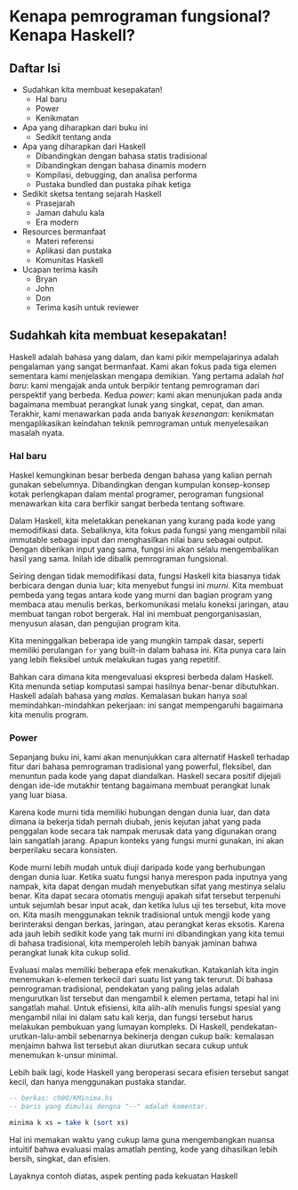 Kenapa pemrograman fungsional? Kenapa Haskell?
==============================================

Daftar Isi
----------

* Sudahkan kita membuat kesepakatan!
  * Hal baru
  * Power
  * Kenikmatan
* Apa yang diharapkan dari buku ini
  * Sedikit tentang anda
* Apa yang diharapkan dari Haskell
  * Dibandingkan dengan bahasa statis tradisional
  * Dibandingkan dengan bahasa dinamis modern
  * Kompilasi, debugging, dan analisa performa
  * Pustaka bundled dan pustaka pihak ketiga
* Sedikit sketsa tentang sejarah Haskell
  * Prasejarah
  * Jaman dahulu kala
  * Era modern
* Resources bermanfaat
  * Materi referensi
  * Aplikasi dan pustaka
  * Komunitas Haskell
* Ucapan terima kasih
  * Bryan
  * John
  * Don
  * Terima kasih untuk reviewer

Sudahkah kita membuat kesepakatan!
----------------------------------

Haskell adalah bahasa yang dalam, dan kami pikir mempelajarinya adalah pengalaman yang sangat bermanfaat.
Kami akan fokus pada tiga elemen sementara kami menjelaskan mengapa demikian.
Yang pertama adalah *hal baru*: kami mengajak anda untuk berpikir tentang pemrograman dari perspektif yang berbeda.
Kedua *power*: kami akan menunjukan pada anda bagaimana membuat perangkat lunak yang singkat, cepat, dan aman.
Terakhir, kami menawarkan pada anda banyak *kesenangan*: kenikmatan mengaplikasikan keindahan teknik pemrograman untuk menyelesaikan masalah nyata.

### Hal baru

Haskel kemungkinan besar berbeda dengan bahasa yang kalian pernah gunakan sebelumnya.
Dibandingkan dengan kumpulan konsep-konsep kotak perlengkapan dalam mental programer, perograman fungsional menawarkan kita cara berfikir sangat berbeda tentang software.

Dalam Haskell, kita meletakkan penekanan yang kurang pada kode yang memodifikasi data.
Sebaliknya, kita fokus pada fungsi yang mengambil nilai immutable sebagai input dan menghasilkan nilai baru sebagai output.
Dengan diberikan input yang sama, fungsi ini akan selalu mengembalikan hasil yang sama.
Inilah ide dibalik pemrograman fungsional.

Seiring dengan tidak memodifikasi data, fungsi Haskell kita biasanya tidak berbicara dengan dunia luar; kita menyebut fungsi ini *murni*.
Kita membuat pembeda yang tegas antara kode yang murni dan bagian program yang membaca atau menulis berkas, berkomunikasi melalu koneksi jaringan, atau membuat tangan robot bergerak.
Hal ini membuat pengorganisasian, menyusun alasan, dan pengujian program kita.

Kita meninggalkan beberapa ide yang mungkin tampak dasar, seperti memiliki perulangan `for` yang built-in dalam bahasa ini.
Kita punya cara lain yang lebih fleksibel untuk melakukan tugas yang repetitif.

Bahkan cara dimana kita mengevaluasi ekspresi berbeda dalam Haskell.
Kita menunda setiap komputasi sampai hasilnya benar-benar dibutuhkan.
Haskell adalah bahasa yang *malas*.
Kemalasan bukan hanya soal memindahkan-mindahkan pekerjaan: ini sangat mempengaruhi bagaimana kita menulis program.

### Power

Sepanjang buku ini, kami akan menunjukkan cara alternatif Haskell terhadap fitur dari bahasa pemrograman tradisional yang powerful, fleksibel, dan menuntun pada kode yang dapat diandalkan.
Haskell secara positif dijejali dengan ide-ide mutakhir tentang bagaimana membuat perangkat lunak yang luar biasa.

Karena kode murni tida memiliki hubungan dengan dunia luar, dan data dimana ia bekerja tidah pernah diubah, jenis kejutan jahat yang pada penggalan kode secara tak nampak merusak data yang digunakan orang lain sangatlah jarang.
Apapun konteks yang fungsi murni gunakan, ini akan berperilaku secara konsisten.

Kode murni lebih mudah untuk diuji daripada kode yang berhubungan dengan dunia luar.
Ketika suatu fungsi hanya merespon pada inputnya yang nampak, kita dapat dengan mudah menyebutkan sifat yang mestinya selalu benar.
Kita dapat secara otomatis menguji apakah sifat tersebut terpenuhi untuk sejumlah besar input acak, dan ketika lulus uji tes tersebut, kita move on.
Kita masih menggunakan teknik tradisional untuk mengji kode yang berinteraksi dengan berkas, jaringan, atau perangkat keras eksotis.
Karena ada jauh lebih sedikit kode yang tak murni ini dibandingkan yang kita temui di bahasa tradisional, kita memperoleh lebih banyak jaminan bahwa perangkat lunak kita cukup solid.

Evaluasi malas memiliki beberapa efek menakutkan.
Katakanlah kita ingin menemukan k-elemen terkecil dari suatu list yang tak terurut.
Di bahasa pemrograman tradisional, pendekatan yang paling jelas adalah mengurutkan list tersebut dan mengambil k elemen pertama, tetapi hal ini sangatlah mahal.
Untuk efisiensi, kita alih-alih menulis fungsi spesial yang mengambil nilai ini dalam satu kali kerja, dan fungsi tersebut harus melakukan pembukuan yang lumayan kompleks.
Di Haskell, pendekatan-urutkan-lalu-ambil sebenarnya bekinerja dengan cukup baik: kemalasan menjaimn bahwa list tersebut akan diurutkan secara cukup untuk menemukan k-unsur minimal.

Lebih baik lagi, kode Haskell yang beroperasi secara efisien tersebut sangat kecil, dan hanya menggunakan pustaka standar.

```haskell
-- berkas: ch00/KMinima.hs
-- baris yang dimulai dengna "--" adalah komentar.

minima k xs = take k (sort xs)
```
Hal ini memakan waktu yang cukup lama guna mengembangkan nuansa intuitif bahwa evaluasi malas amatlah penting, kode yang dihasilkan lebih bersih, singkat, dan efisien.

Layaknya contoh diatas, aspek penting pada kekuatan Haskell
